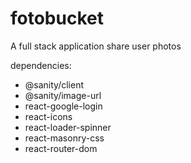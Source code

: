# fotobucket

A full stack application share user photos

dependencies:

- @sanity/client
- @sanity/image-url
- react-google-login
- react-icons
- react-loader-spinner
- react-masonry-css
- react-router-dom
